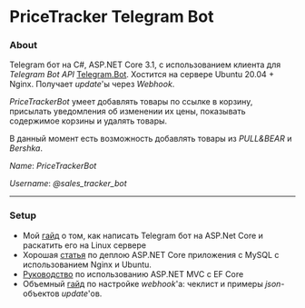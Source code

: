 # PriceTracker Telegram Bot
### About
Telegram бот на C#, ASP.NET Core 3.1, с использованием клиента для *Telegram Bot API* [Telegram.Bot](https://github.com/TelegramBots/Telegram.Bot). Хостится на сервере Ubuntu 20.04 + Nginx. Получает *update*'ы через *Webhook*.

*PriceTrackerBot* умеет добавлять товары по ссылке в корзину, присылать уведомления об изменении их цены, показывать содержимое корзины и удалять товары.

В данный момент есть возможность добавлять товары из *PULL&BEAR* и *Bershka*.

*Name*: *PriceTrackerBot*

*Username*: *@sales_tracker_bot*

* * *
### Setup
+ Мой [гайд](https://salmonsenya.github.io/RejoinderBot/) о том, как написать Telegram бот на ASP.Net Core и раскатить его на Linux сервере
+ Хорошая [статья](https://www.digitalocean.com/community/tutorials/how-to-deploy-an-asp-net-core-application-with-mysql-server-using-nginx-on-ubuntu-18-04) по деплою ASP.NET Core приложения с MySQL с использованием Nginx и Ubuntu.
+ [Руководство](https://docs.microsoft.com/ru-ru/aspnet/core/data/ef-mvc/migrations?view=aspnetcore-3.1) по использованию ASP.NET MVC с EF Core
+ Объемный [гайд](https://core.telegram.org/bots/webhooks#testing-your-bot-with-updates) по настройке *webhook*'а: чеклист и примеры *json*-объектов *update*'ов.
